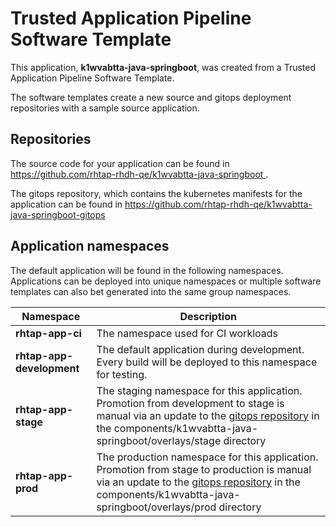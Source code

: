 # Trusted Application Pipeline Software Template

This application, **k1wvabtta-java-springboot**, was created from a Trusted Application Pipeline Software Template.

The software templates create a new source and gitops deployment repositories with a sample source application. 

## Repositories

The source code for your application can be found in [https://github.com/rhtap-rhdh-qe/k1wvabtta-java-springboot ](https://github.com/rhtap-rhdh-qe/k1wvabtta-java-springboot ).
 
The gitops repository, which contains the kubernetes manifests for the application can be found in 
[https://github.com/rhtap-rhdh-qe/k1wvabtta-java-springboot-gitops ](https://github.com/rhtap-rhdh-qe/k1wvabtta-java-springboot-gitops ) 

## Application namespaces 

The default application will be found in the following namespaces. Applications can be deployed into unique namespaces or multiple software templates can also bet generated into the same group namespaces.  

|  Namespace   |  Description   |  
| -------- | -------- |
| **rhtap-app-ci** | The namespace used for CI workloads |
| **rhtap-app-development** | The default application during development. Every build will be deployed to this namespace for testing. |
| **rhtap-app-stage** | The staging namespace for this application. Promotion from development to stage is manual via an update to the [gitops repository](https://github.com/rhtap-rhdh-qe/k1wvabtta-java-springboot-gitops ) in the components/k1wvabtta-java-springboot/overlays/stage directory |
| **rhtap-app-prod** | The production namespace for this application. Promotion from stage to production is manual via an update to the [gitops repository](https://github.com/rhtap-rhdh-qe/k1wvabtta-java-springboot-gitops ) in the components/k1wvabtta-java-springboot/overlays/prod directory |